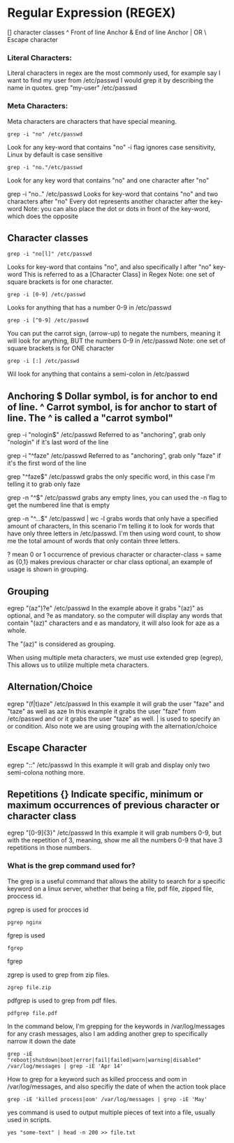 <h1> Regular Expression (REGEX) </h1>
[] character classes
^ Front of line Anchor
& End of line Anchor
| OR
\ Escape character

<h3> Literal Characters: </h3>
Literal characters in regex are the most commonly used, for example say I want to find my user from /etc/passwd I would grep it by describing the name in quotes.
grep "my-user" /etc/passwd

<h3> Meta Characters:</h3>

Meta characters are characters that have special meaning.




```
grep -i "no" /etc/passwd
```
Look for any key-word that contains "no" 
-i flag ignores case sensitivity, Linux by default is case sensitive


```
grep -i "no."/etc/passwd
```
Look for any key word that contains "no" and one character after "no"


grep -i "no.." /etc/passwd
Looks for key-word that contains "no" and two characters after "no" Every dot represents another character after the key-word
Note: you can also place the dot or dots in front of the key-word, which does the opposite 


Character classes
-----------------
```
grep -i "no[l]" /etc/passwd 
```
Looks for key-word that contains "no", and also specifically l after "no" key-word
This is referred to as a [Character Class] in Regex
Note: one set of square brackets is for one character.

````
grep -i [0-9] /etc/passwd
````
Looks for anything that has a number 0-9 in /etc/passwd 


````
grep -i [^0-9] /etc/passwd
````
You can put the carrot sign, (arrow-up) to negate the numbers, meaning it will look for anything, BUT the numbers 0-9 in /etc/passwd
Note: one set of square brackets is for ONE character


````
grep -i [:] /etc/passwd 
````
Wil look for anything that contains a semi-colon in /etc/passwd 



Anchoring 
$ Dollar symbol, is for anchor to end of line.
^ Carrot symbol, is for anchor to start of line. The ^ is called a "carrot symbol"
---------------

grep -i "nologin$" /etc/passwd
Referred to as "anchoring", grab only "nologin" if it's last word of the line 

grep -i "^faze" /etc/passwd
Referred to as "anchoring", grab only "faze" if it's the first word of the line 

grep "^faze$" /etc/passwd
grabs the only specific word, in this case I'm telling it to grab only faze

grep -n "^$" /etc/passwd
grabs any empty lines, you can used the -n flag to get the numbered line that is empty 


grep -n "^...$" /etc/passwd | wc -l
grabs words that only have a specified amount of characters, In this scenario I'm telling it to look for words that have only three letters in /etc/passwd. I'm then using word count, to show me the total amount of words that only contain three letters. 


? mean 0 or 1 occurrence of previous character or character-class = same as {0,1}
makes previous character or char class optional, an example of usage is shown in grouping.


Grouping 
---------------
egrep "(az")?e" /etc/passwd
In the example above it grabs "(az)" as optional, and ?e as mandatory.
so the computer will display any words that contain "(az)" characters and e as mandatory,
it will also look for aze as a whole.

The "(az)" is considered as grouping.

When using multiple meta characters, we must use extended grep (egrep), This allows us to utilize multiple meta characters. 




Alternation/Choice 
----------------------
egrep "(f|t)aze" /etc/passwd
In this example it will grab the user "faze" and "taze" as well as aze 
In this example it grabs the user "faze" from /etc/passwd and or it grabs the user "taze" as well.
| is used to specify an or condition.
Also note we are using grouping with the alternation/choice




Escape Character 
--------------------
egrep "\:\:" /etc/passwd
In this example it will grab and display only two semi-colona nothing more.



Repetitions {} 
Indicate specific, minimum or maximum occurrences of previous character or character class
------------------
egrep "[0-9]{3}" /etc/passwd
In this example it will grab numbers 0-9, but with the repetition of 3, meaning, show me all the 
numbers 0-9 that have 3 repetitions in those numbers.





<h3> What is the grep command used for?</h3>
<p> The grep is a useful command that allows the ability to search for a specific  keyword on a linux server, whether that being a file, pdf file, zipped file, proccess id.</p>


pgrep is used for procces id 
```
pgrep nginx
```


fgrep is used 
```
fgrep
```
fgrep



zgrep is used to grep from zip files.

```
zgrep file.zip
```


pdfgrep is used to grep from pdf files.
```
pdfgrep file.pdf
````



In the command below, I'm grepping for the keywords in /var/log/messages for any crash messages, also I am adding another grep to specifically narrow it down the date
```
grep -iE "reboot|shutdown|boot|error|fail|failed|warn|warning|disabled" /var/log/messages | grep -iE 'Apr 14'
```


<p>How to grep for a keyword such as killed proccess and oom in /var/log/messages, and also specifiy the date of when the action took place</p>

```
grep -iE 'killed process|oom' /var/log/messages | grep -iE 'May'
```






yes command is used to output multiple pieces of text into a file, usually used in scripts.

```
yes "some-text" | head -n 200 >> file.txt
```







